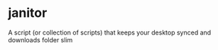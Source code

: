 janitor
=======

A script (or collection of scripts) that keeps your desktop synced and downloads folder slim
